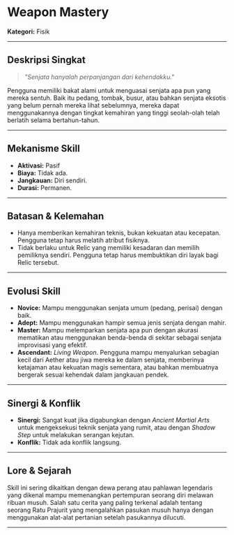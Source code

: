 # Weapon Mastery

**Kategori:** Fisik

---

## Deskripsi Singkat
> *"Senjata hanyalah perpanjangan dari kehendakku."*

Pengguna memiliki bakat alami untuk menguasai senjata apa pun yang mereka sentuh. Baik itu pedang, tombak, busur, atau bahkan senjata eksotis yang belum pernah mereka lihat sebelumnya, mereka dapat menggunakannya dengan tingkat kemahiran yang tinggi seolah-olah telah berlatih selama bertahun-tahun.

---

## Mekanisme Skill
*   **Aktivasi:** Pasif
*   **Biaya:** Tidak ada.
*   **Jangkauan:** Diri sendiri.
*   **Durasi:** Permanen.

---

## Batasan & Kelemahan
*   Hanya memberikan kemahiran teknis, bukan kekuatan atau kecepatan. Pengguna tetap harus melatih atribut fisiknya.
*   Tidak berlaku untuk Relic yang memiliki kesadaran dan memilih pemiliknya sendiri. Pengguna tetap harus membuktikan diri layak bagi Relic tersebut.

---

## Evolusi Skill
*   **Novice:** Mampu menggunakan senjata umum (pedang, perisai) dengan baik.
*   **Adept:** Mampu menggunakan hampir semua jenis senjata dengan mahir.
*   **Master:** Mampu melemparkan senjata apa pun dengan akurasi mematikan atau menggunakan benda-benda di sekitar sebagai senjata improvisasi yang efektif.
*   **Ascendant:** *Living Weapon*. Pengguna mampu menyalurkan sebagian kecil dari Aether atau jiwa mereka ke dalam senjata, memberinya ketajaman atau kekuatan magis sementara, atau bahkan membuatnya bergerak sesuai kehendak dalam jangkauan pendek.

---

## Sinergi & Konflik
*   **Sinergi:** Sangat kuat jika digabungkan dengan *Ancient Martial Arts* untuk mengeksekusi teknik senjata yang rumit, atau dengan *Shadow Step* untuk melakukan serangan kejutan.
*   **Konflik:** Tidak ada konflik langsung.

---

## Lore & Sejarah
Skill ini sering dikaitkan dengan dewa perang atau pahlawan legendaris yang dikenal mampu memenangkan pertempuran seorang diri melawan ribuan musuh. Salah satu cerita yang paling terkenal adalah tentang seorang Ratu Prajurit yang mengalahkan pasukan musuh hanya dengan menggunakan alat-alat pertanian setelah pasukannya dilucuti.

---

